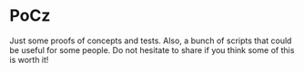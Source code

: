PoCz
====

Just some proofs of concepts and tests. Also, a bunch of scripts that could be useful for some people. Do not hesitate to share if you think some of this is worth it!
